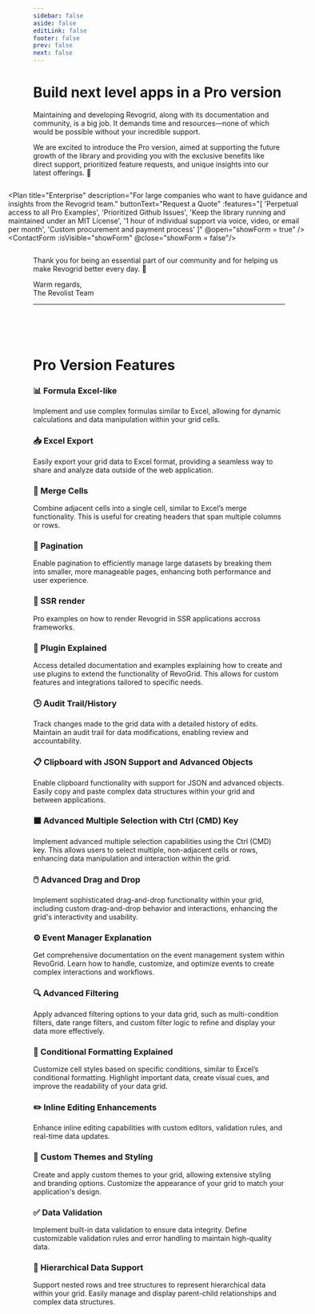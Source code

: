 ```yaml
---
sidebar: false
aside: false
editLink: false
footer: false
prev: false
next: false
---
```


<script setup>
import { ref } from 'vue'
import Plan from './Plan.vue'
import ContactForm from './ContactForm.vue'

let showForm = ref(false) // isVisible
</script>

<style scoped>
.plans-container {
  display: flex;
  gap: 1.5em;
  margin: 0 -50px;
  justify-content: center;
}

</style>

# Build next level apps in a Pro version

Maintaining and developing Revogrid, along with its documentation and community, is a big job. It demands time and resources—none of which would be possible without your incredible support. 

We are excited to introduce the Pro version, aimed at supporting the future growth of the library and providing you with the exclusive benefits like direct support, prioritized feature requests, and unique insights into our latest offerings. 🌟

<div class="plans-container">
<Plan
  title="Professional"
  description="Best for companies and individuals that want a direct wire to the Revogrid team experience."
  buttonText="Request a Quote"
  :features="[
    'Access to all Pro Examples',
    'Prioritized Github Issues',
    'Keep the library running and maintained under an MIT License',
    'Up to 1 hour of individual support via email per month',
    'Introduction call with one of the creators of Revogrid'
  ]"
  @open="showForm = true"
/>

<Plan
  title="Enterprise"
  description="For large companies who want to have guidance and insights from the Revogrid team."
  buttonText="Request a Quote"
  :features="[
    'Perpetual access to all Pro Examples',
    'Prioritized Github Issues',
    'Keep the library running and maintained under an MIT License',
    '1 hour of individual support via voice, video, or email per month',
    'Custom procurement and payment process'
  ]"
  @open="showForm = true"
/>
<ContactForm :isVisible="showForm" @close="showForm = false"/>
</div>


Thank you for being an essential part of our community and for helping us make Revogrid better every day. 🌟

Warm regards,
<br/>The Revolist Team

---

<br/>
<br/>
<br/>

# Pro Version Features

### 📊 Formula Excel-like <Badge type="warning" text="Coming soon" />

Implement and use complex formulas similar to Excel, allowing for dynamic calculations and data manipulation within your grid cells.

### 📥 Excel Export <Badge type="warning" text="Coming soon" />

Easily export your grid data to Excel format, providing a seamless way to share and analyze data outside of the web application.

### 🔗 Merge Cells <Badge type="warning" text="Coming soon" />

Combine adjacent cells into a single cell, similar to Excel’s merge functionality. This is useful for creating headers that span multiple columns or rows.

### 📄 Pagination <Badge type="warning" text="Coming soon" />

Enable pagination to efficiently manage large datasets by breaking them into smaller, more manageable pages, enhancing both performance and user experience.

### 📄 SSR render <Badge type="warning" text="Coming soon" />

Pro examples on how to render Revogrid in SSR applications accross frameworks.

### 🔌 Plugin Explained <Badge type="warning" text="Coming soon" />

Access detailed documentation and examples explaining how to create and use plugins to extend the functionality of RevoGrid. This allows for custom features and integrations tailored to specific needs.


### 🕒 Audit Trail/History <Badge type="warning" text="Coming soon" />

Track changes made to the grid data with a detailed history of edits. Maintain an audit trail for data modifications, enabling review and accountability.

### 📋 Clipboard with JSON Support and Advanced Objects <Badge type="warning" text="Coming soon" />

Enable clipboard functionality with support for JSON and advanced objects. Easily copy and paste complex data structures within your grid and between applications.

### ⬛ Advanced Multiple Selection with Ctrl (CMD) Key <Badge type="warning" text="Coming soon" />

Implement advanced multiple selection capabilities using the Ctrl (CMD) key. This allows users to select multiple, non-adjacent cells or rows, enhancing data manipulation and interaction within the grid.


### 🖱️ Advanced Drag and Drop <Badge type="warning" text="Coming soon" />

Implement sophisticated drag-and-drop functionality within your grid, including custom drag-and-drop behavior and interactions, enhancing the grid's interactivity and usability.

### ⚙️ Event Manager Explanation <Badge type="warning" text="Coming soon" />

Get comprehensive documentation on the event management system within RevoGrid. Learn how to handle, customize, and optimize events to create complex interactions and workflows.

### 🔍 Advanced Filtering

Apply advanced filtering options to your data grid, such as multi-condition filters, date range filters, and custom filter logic to refine and display your data more effectively.

### 🎨 Conditional Formatting Explained <Badge type="warning" text="Coming soon" />

Customize cell styles based on specific conditions, similar to Excel’s conditional formatting. Highlight important data, create visual cues, and improve the readability of your data grid.

### ✏️ Inline Editing Enhancements <Badge type="warning" text="Coming soon" />

Enhance inline editing capabilities with custom editors, validation rules, and real-time data updates.

### 🎨 Custom Themes and Styling <Badge type="warning" text="Coming soon" />

Create and apply custom themes to your grid, allowing extensive styling and branding options. Customize the appearance of your grid to match your application's design.

### ✅ Data Validation <Badge type="warning" text="Coming soon" />

Implement built-in data validation to ensure data integrity. Define customizable validation rules and error handling to maintain high-quality data.

### 🌲 Hierarchical Data Support <Badge type="warning" text="Coming soon" />

Support nested rows and tree structures to represent hierarchical data within your grid. Easily manage and display parent-child relationships and complex data structures.
